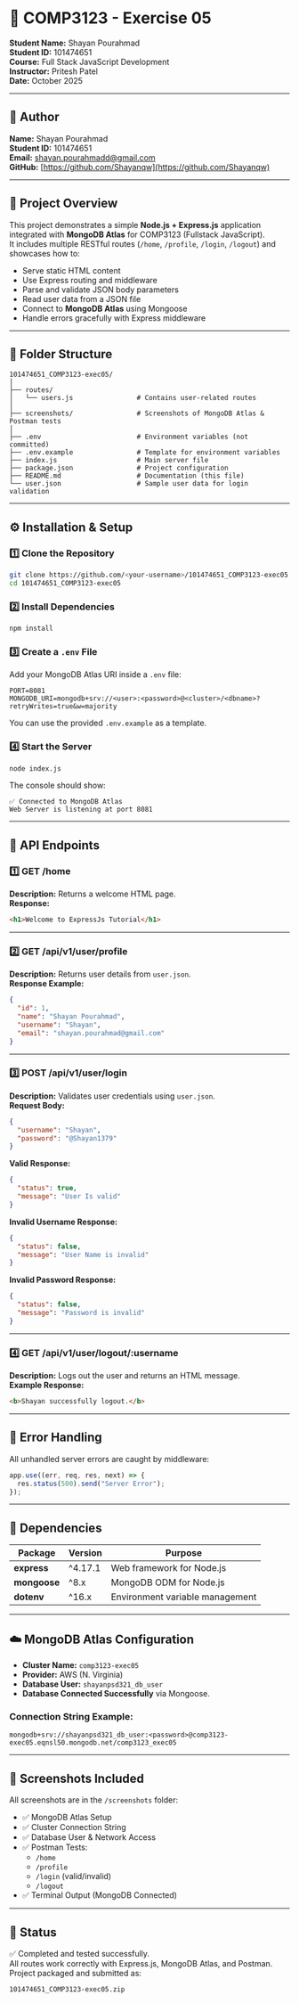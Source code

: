 # 🧩 COMP3123 - Exercise 05  
**Student Name:** Shayan Pourahmad  
**Student ID:** 101474651  
**Course:** Full Stack JavaScript Development  
**Instructor:** Pritesh Patel  
**Date:** October 2025  

---
## 🧾 Author
**Name:** Shayan Pourahmad  
**Student ID:** 101474651  
**Email:** shayan.pourahmadd@gmail.com  
**GitHub:** [https://github.com/Shayanqw](https://github.com/Shayanqw)

---

## 📘 Project Overview
This project demonstrates a simple **Node.js + Express.js** application integrated with **MongoDB Atlas** for COMP3123 (Fullstack JavaScript).  
It includes multiple RESTful routes (`/home`, `/profile`, `/login`, `/logout`) and showcases how to:
- Serve static HTML content
- Use Express routing and middleware
- Parse and validate JSON body parameters
- Read user data from a JSON file
- Connect to **MongoDB Atlas** using Mongoose
- Handle errors gracefully with Express middleware

---

## 📁 Folder Structure
```
101474651_COMP3123-exec05/
│
├── routes/
│   └── users.js                # Contains user-related routes
│
├── screenshots/                # Screenshots of MongoDB Atlas & Postman tests
│
├── .env                        # Environment variables (not committed)
├── .env.example                # Template for environment variables
├── index.js                    # Main server file
├── package.json                # Project configuration
├── README.md                   # Documentation (this file)
└── user.json                   # Sample user data for login validation
```

---

## ⚙️ Installation & Setup

### 1️⃣ Clone the Repository
```bash
git clone https://github.com/<your-username>/101474651_COMP3123-exec05.git
cd 101474651_COMP3123-exec05
```

### 2️⃣ Install Dependencies
```bash
npm install
```

### 3️⃣ Create a `.env` File
Add your MongoDB Atlas URI inside a `.env` file:
```env
PORT=8081
MONGODB_URI=mongodb+srv://<user>:<password>@<cluster>/<dbname>?retryWrites=true&w=majority
```

You can use the provided `.env.example` as a template.

### 4️⃣ Start the Server
```bash
node index.js
```

The console should show:
```
✅ Connected to MongoDB Atlas
Web Server is listening at port 8081
```

---

## 🚀 API Endpoints

### **1️⃣ GET /home**
**Description:** Returns a welcome HTML page.  
**Response:**  
```html
<h1>Welcome to ExpressJs Tutorial</h1>
```

---

### **2️⃣ GET /api/v1/user/profile**
**Description:** Returns user details from `user.json`.  
**Response Example:**
```json
{
  "id": 1,
  "name": "Shayan Pourahmad",
  "username": "Shayan",
  "email": "shayan.pourahmad@gmail.com"
}
```

---

### **3️⃣ POST /api/v1/user/login**
**Description:** Validates user credentials using `user.json`.  
**Request Body:**
```json
{
  "username": "Shayan",
  "password": "@Shayan1379"
}
```

**Valid Response:**
```json
{
  "status": true,
  "message": "User Is valid"
}
```

**Invalid Username Response:**
```json
{
  "status": false,
  "message": "User Name is invalid"
}
```

**Invalid Password Response:**
```json
{
  "status": false,
  "message": "Password is invalid"
}
```

---

### **4️⃣ GET /api/v1/user/logout/:username**
**Description:** Logs out the user and returns an HTML message.  
**Example Response:**
```html
<b>Shayan successfully logout.</b>
```

---

## 🧠 Error Handling
All unhandled server errors are caught by middleware:
```js
app.use((err, req, res, next) => {
  res.status(500).send("Server Error");
});
```

---

## 🧰 Dependencies
| Package | Version | Purpose |
|----------|----------|----------|
| **express** | ^4.17.1 | Web framework for Node.js |
| **mongoose** | ^8.x | MongoDB ODM for Node.js |
| **dotenv** | ^16.x | Environment variable management |

---

## ☁️ MongoDB Atlas Configuration
- **Cluster Name:** `comp3123-exec05`
- **Provider:** AWS (N. Virginia)
- **Database User:** `shayanpsd321_db_user`
- **Database Connected Successfully** via Mongoose.

### Connection String Example:
```
mongodb+srv://shayanpsd321_db_user:<password>@comp3123-exec05.eqnsl50.mongodb.net/comp3123_exec05
```

---

## 📸 Screenshots Included
All screenshots are in the `/screenshots` folder:
- ✅ MongoDB Atlas Setup
- ✅ Cluster Connection String
- ✅ Database User & Network Access
- ✅ Postman Tests:
  - `/home`
  - `/profile`
  - `/login` (valid/invalid)
  - `/logout`
- ✅ Terminal Output (MongoDB Connected)

---



## 🏁 Status
✅ Completed and tested successfully.  
All routes work correctly with Express.js, MongoDB Atlas, and Postman.  
Project packaged and submitted as:
```
101474651_COMP3123-exec05.zip
```

